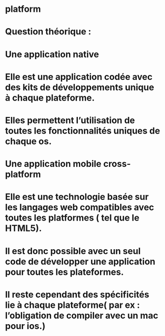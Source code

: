 # platform
# Question théorique :
# Une application native 
# Elle est une application codée avec des kits de développements unique à chaque plateforme.
# Elles permettent l’utilisation de toutes les fonctionnalités uniques de chaque os.
# 
# Une application mobile cross-platform
# Elle est une technologie basée sur les langages web compatibles avec toutes les platformes ( tel que le HTML5).
# Il est donc possible avec un seul code de développer une application pour toutes les plateformes.
# Il reste cependant des spécificités lie à chaque plateforme( par ex : l’obligation de compiler avec un mac pour ios.)
